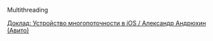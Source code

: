 Multithreading

[Доклад: Устройство многопоточности в iOS / Александр Андрюхин (Авито)](https://youtu.be/GVXyrLB1tbk?si=wcTlMGBIdDBa3s4Z)
